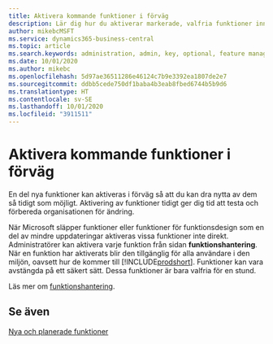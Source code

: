 ```yaml
---
title: Aktivera kommande funktioner i förväg
description: Lär dig hur du aktiverar markerade, valfria funktioner innan de blir obligatoriska.
author: mikebcMSFT
ms.service: dynamics365-business-central
ms.topic: article
ms.search.keywords: administration, admin, key, optional, feature management, early access, preview
ms.date: 10/01/2020
ms.author: mikebc
ms.openlocfilehash: 5d97ae36511286e46124c7b9e3392ea1807de2e7
ms.sourcegitcommit: ddbb5cede750df1baba4b3eab8fbed6744b5b9d6
ms.translationtype: HT
ms.contentlocale: sv-SE
ms.lasthandoff: 10/01/2020
ms.locfileid: "3911511"
---
```

# <a name="enabling-upcoming-features-ahead-of-time"></a>Aktivera kommande funktioner i förväg

En del nya funktioner kan aktiveras i förväg så att du kan dra nytta av dem så tidigt som möjligt. Aktivering av funktioner tidigt ger dig tid att testa och förbereda organisationen för ändring.

När Microsoft släpper funktioner eller funktioner för funktionsdesign som en del av mindre uppdateringar aktiveras vissa funktioner inte direkt. Administratörer kan aktivera varje funktion från sidan **funktionshantering**. När en funktion har aktiverats blir den tillgänglig för alla användare i den miljön, oavsett hur de kommer till [!INCLUDE[prodshort](includes/prodshort.md)]. Funktioner kan vara avstängda på ett säkert sätt. Dessa funktioner är bara valfria för en stund.

Läs mer om [funktionshantering](/dynamics365/business-central/dev-itpro/administration/feature-management).  

## <a name="see-also"></a>Se även

[Nya och planerade funktioner](https://aka.ms/Dynamics365ReleasePlan)  
